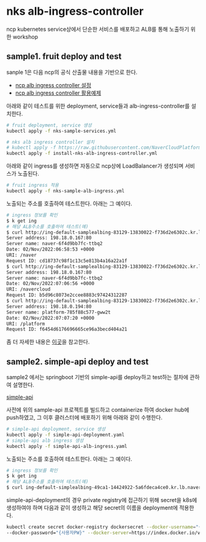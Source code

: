 # nks alb-ingress-controller

ncp kubernetes service상에서 단순한 서비스를 배포하고 ALB를 통해 노출하기 위한 workshop

## sample1. fruit deploy and test

sanple 1은 다음 ncp의 공식 산출물 내용을 기반으로 한다.

- [ncp alb ingress controller 설정](https://guide.ncloud-docs.com/docs/k8s-k8suse-albingress)
- [ncp alb ingress controller 활용예제](https://guide.ncloud-docs.com/docs/k8s-k8sexamples-albingress)

아래와 같이 테스트를 위한 deployment, service들과 alb-ingress-controller를 설치한다.

```zsh
# fruit deployment, service 생성
kubectl apply -f nks-sample-services.yml

# nks alb ingress controller 설치
# kubectl apply -f https://raw.githubusercontent.com/NaverCloudPlatform/nks-alb-ingress-controller/main/docs/install/pub/install.yaml 과 동일
kubectl apply -f install-nks-alb-ingress-controller.yml
```
아래와 같이 ingress를 생성하면 자동으로 ncp상에 LoadBalancer가 생성되며 서비스가 노출된다.

```zsh
# fruit ingress 적용
kubectl apply -f nks-sample-alb-ingress.yml
```

노출되는 주소를 호출하여 테스트한다. 아래는 그 예이다.

```zsh
# ingress 정보를 확인
$ k get ing
# 해당 ALB주소를 호출하여 테스트(예)
$ curl http://ing-default-samplealbing-83129-13830022-f736d2e6302c.kr.lb.naverncp.com/naver
Server address: 198.18.0.167:80
Server name: naver-6f4d9bb7fc-ttbq2
Date: 02/Nov/2022:06:58:53 +0000
URI: /naver
Request ID: cd18737c98f1c13c5e813b4a16a22a1f
$ curl http://ing-default-samplealbing-83129-13830022-f736d2e6302c.kr.lb.naverncp.com/navercloud
Server address: 198.18.0.167:80
Server name: naver-6f4d9bb7fc-ttbq2
Date: 02/Nov/2022:07:06:56 +0000
URI: /navercloud
Request ID: b5d96c8073e2ccee8883c97424312287
$ curl http://ing-default-samplealbing-83129-13830022-f736d2e6302c.kr.lb.naverncp.com/platform
Server address: 198.18.0.194:80
Server name: platform-785f88c577-gww2t
Date: 02/Nov/2022:07:07:20 +0000
URI: /platform
Request ID: f6454d6176696665ce96a3becd404a21
```

좀 더 자세한 내용은 [이곳](https://osc-korea.atlassian.net/wiki/spaces/consulting/pages/685211651/nks+alb+ingress+controller)을 참고한다. 

## sample2. simple-api deploy and test

sample2 에서는 springboot 기반의 simple-api를 deploy하고 test하는 절차에 관하여 설명한다.

[simple-api](https://github.com/oscka/simple-api)

사전에 위의 sample-api 프로젝트를 빌드하고 containerize 하여 docker hub에 push하였고, 그 이후 클러스터에 배포하기 위해
아래와 같이 수행한다.

```zsh
# simple-api deployment, service 생성
kubectl apply -f simple-api-deployment.yaml
# simple-api alb ingress 생성
kubectl apply -f simple-api-alb-ingress.yaml
```

노출되는 주소를 호출하여 테스트한다. 아래는 그 예이다.

```zsh
# ingress 정보를 확인
$ k get ing
# 해당 ALB주소를 호출하여 테스트(예)
$ curl ing-default-simplealbing-49ca1-14424922-5a6fdeca4ce0.kr.lb.naverncp.com/api/simple
```

simple-api-deployment의 경우 private registry에 접근하기 위해 secret을 k8s에 생성하여야 하며 다음과 같이 생성하고 해당 secret의 이름을 deployment에 적용한다.

```zsh
kubectl create secret docker-registry dockersecret --docker-username="{사용자ID}" \
--docker-password="{사용자PW}" --docker-server=https://index.docker.io/v1/
```
